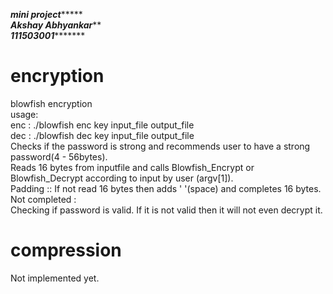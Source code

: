*********mini project**************<br>
*********Akshay Abhyankar***********<br>
*******111503001**************<br>
# encryption<br>
blowfish encryption<br>
usage:<br>
enc : ./blowfish enc key input_file output_file<br>
dec : ./blowfish dec key input_file output_file<br>
Checks if the password is strong and recommends user to have a strong password(4 - 56bytes).<br>
Reads 16 bytes from inputfile and calls Blowfish_Encrypt or Blowfish_Decrypt according to input by user (argv[1]).<br>
Padding :: If not read 16 bytes then adds ' '(space) and completes 16 bytes.<br>
Not completed :<br>
Checking if password is valid. If it is not valid then it will not even decrypt it.<br>
# compression<br>
Not implemented yet.<br>
